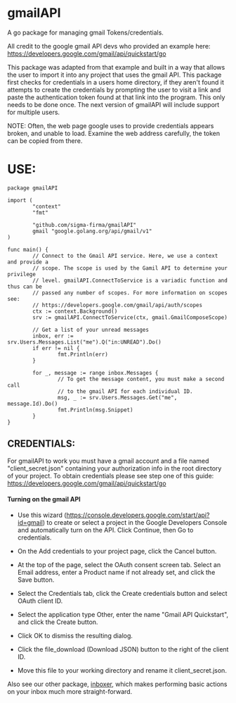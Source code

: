 [//]: # (Copyright [c] 2025 sigma-firma)

[//]: # (Permission is hereby granted, free of charge, to any person obtaining a copy)
[//]: # (of this software and associated documentation files [the "Software"], to deal)
[//]: # (in the Software without restriction, including without limitation the rights)
[//]: # (to use, copy, modify, merge, publish, distribute, sublicense, and/or sell)
[//]: # (copies of the Software, and to permit persons to whom the Software is)
[//]: # (furnished to do so, subject to the following conditions:)

[//]: # (The above copyright notice and this permission notice shall be included in all)
[//]: # (copies or substantial portions of the Software.)

[//]: # (THE SOFTWARE IS PROVIDED "AS IS", WITHOUT WARRANTY OF ANY KIND, EXPRESS OR)
[//]: # (IMPLIED, INCLUDING BUT NOT LIMITED TO THE WARRANTIES OF MERCHANTABILITY,)
[//]: # (FITNESS FOR A PARTICULAR PURPOSE AND NONINFRINGEMENT. IN NO EVENT SHALL THE)
[//]: # (AUTHORS OR COPYRIGHT HOLDERS BE LIABLE FOR ANY CLAIM, DAMAGES OR OTHER)
[//]: # (LIABILITY, WHETHER IN AN ACTION OF CONTRACT, TORT OR OTHERWISE, ARISING FROM,)
[//]: # (OUT OF OR IN CONNECTION WITH THE SOFTWARE OR THE USE OR OTHER DEALINGS IN THE)
[//]: # (SOFTWARE.)

# gmailAPI

A go package for managing gmail Tokens/credentials. 

All credit to the google gmail API devs who provided an example here: 
https://developers.google.com/gmail/api/quickstart/go

This package was adapted from that example and built in a way that allows the 
user to import it into any project that uses the gmail API. This package first 
checks for credentials in a users home directory, if they aren't found it 
attempts to create the credentials by prompting the user to visit a link and 
paste the authentication token found at that link into the program. This only 
needs to be done once. The next version of gmailAPI will include support for 
multiple users. 

NOTE: Often, the web page google uses to provide credentials appears broken, 
and unable to load. Examine the web address carefully, the token can be copied
from there.

# USE:

	package gmailAPI

	import (
			"context"
			"fmt"

			"github.com/sigma-firma/gmailAPI"
			gmail "google.golang.org/api/gmail/v1"
	)

	func main() {
			// Connect to the Gmail API service. Here, we use a context and provide a
			// scope. The scope is used by the Gamil API to determine your privilege
			// level. gmailAPI.ConnectToService is a variadic function and thus can be
			// passed any number of scopes. For more information on scopes see:
			// https://developers.google.com/gmail/api/auth/scopes
			ctx := context.Background()
			srv := gmailAPI.ConnectToService(ctx, gmail.GmailComposeScope)

			// Get a list of your unread messages
			inbox, err := srv.Users.Messages.List("me").Q("in:UNREAD").Do()
			if err != nil {
					fmt.Println(err)
			}

			for _, message := range inbox.Messages {
					// To get the message content, you must make a second call
					// to the gmail API for each individual ID.
					msg, _ := srv.Users.Messages.Get("me", message.Id).Do()
					fmt.Println(msg.Snippet)
			}
	}


## CREDENTIALS:

For gmailAPI to work you must have a gmail account and a file named 
"client_secret.json" containing your authorization info in the root directory 
of your project. To obtain credentials please see step one of this guide: 
https://developers.google.com/gmail/api/quickstart/go

#### Turning on the gmail API

  - Use this wizard (https://console.developers.google.com/start/api?id=gmail) 
  to create or select a project in the Google Developers Console and 
  automatically turn on the API. Click Continue, 
  then Go to credentials.
 
  - On the Add credentials to your project page, click the Cancel button.
 
  - At the top of the page, select the OAuth consent screen tab. Select an 
  Email address, enter a Product name if not already set, and click the Save 
  button.
 
  - Select the Credentials tab, click the Create credentials button and select
  OAuth client ID.
 
  - Select the application type Other, enter the name "Gmail API Quickstart", 
  and click the Create button.
 
  - Click OK to dismiss the resulting dialog.
 
  - Click the file_download (Download JSON) button to the right of the client 
  ID.
 
  - Move this file to your working directory and rename it client_secret.json.


Also see our other package, [inboxer](https://gitlab.com/sigma-firma/inboxer), 
which makes performing basic actions on your inbox much more straight-forward. 

